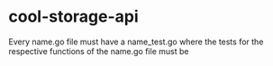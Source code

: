 # cool-storage-api

Every name.go file must have a name_test.go where the tests for the respective functions of the name.go file must be